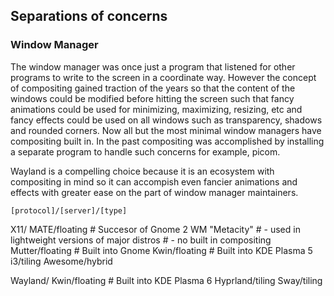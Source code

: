 
## Separations of concerns

### Window Manager

The window manager was once just a program that listened for other programs to
write to the screen in a coordinate way. However the concept of compositing
gained traction of the years so that the content of the windows could be
modified before hitting the screen such that fancy animations could be used for
minimizing, maximizing, resizing, etc and fancy effects could be used on all
windows such as transparency, shadows and rounded corners. Now all but the most
minimal window managers have compositing built in. In the past compositing was
accomplished by installing a separate program to handle such concerns for
example, picom.

Wayland is a compelling choice because it is an ecosystem with compositing in
mind so it can accompish even fancier animations and effects with greater ease
on the part of window manager maintainers.

`[protocol]/[server]/[type]`

X11/
    MATE/floating       # Succesor of Gnome 2 WM "Metacity"
                        # - used in lightweight versions of major distros
                        # - no built in compositing
    Mutter/floating     # Built into Gnome
    Kwin/floating       # Built into KDE Plasma 5
    i3/tiling
    Awesome/hybrid

Wayland/
    Kwin/floating       # Built into KDE Plasma 6
    Hyprland/tiling
    Sway/tiling
